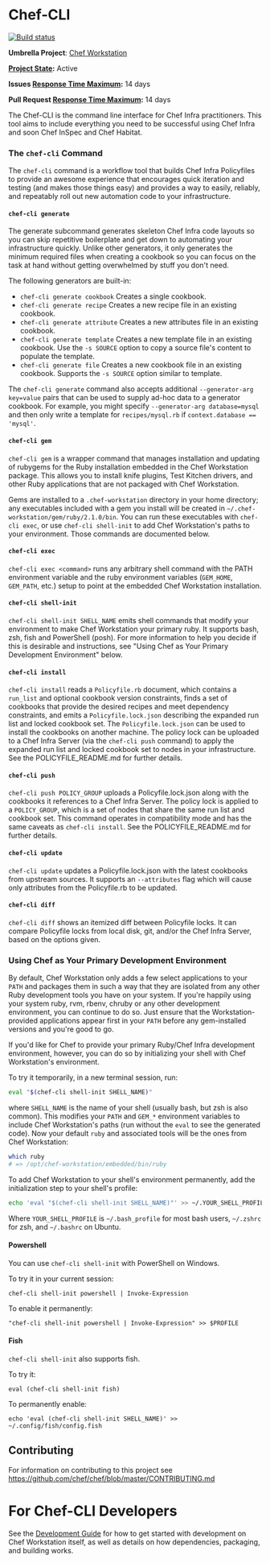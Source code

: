 # Chef-CLI

[![Build status](https://badge.buildkite.com/c0b83a31c5491c6321949a96f20c628c803409387e9d7e770a.svg?branch=master)](https://buildkite.com/chef-oss/chef-chef-cli-master-verify)

**Umbrella Project**: [Chef Workstation](https://github.com/chef/chef-oss-practices/blob/master/projects/chef-workstation.md)

**[Project State](https://github.com/chef/chef-oss-practices/blob/master/repo-management/repo-states.md):** Active

**Issues [Response Time Maximum](https://github.com/chef/chef-oss-practices/blob/master/repo-management/repo-states.md):** 14 days

**Pull Request [Response Time Maximum](https://github.com/chef/chef-oss-practices/blob/master/repo-management/repo-states.md):** 14 days

The Chef-CLI is the command line interface for Chef Infra practitioners. This tool aims to include everything you need to be successful using Chef Infra and soon Chef InSpec and Chef Habitat.

### The `chef-cli` Command

The `chef-cli` command is a workflow tool that builds Chef Infra Policyfiles to provide an awesome experience that encourages quick iteration and testing (and makes those things easy) and provides a way to easily, reliably, and repeatably roll out new automation code to your infrastructure.

#### `chef-cli generate`

The generate subcommand generates skeleton Chef Infra code layouts so you can skip repetitive boilerplate and get down to automating your infrastructure quickly. Unlike other generators, it only generates the minimum required files when creating a cookbook so you can focus on the task at hand without getting overwhelmed by stuff you don't need.

The following generators are built-in:

* `chef-cli generate cookbook` Creates a single cookbook.
* `chef-cli generate recipe` Creates a new recipe file in an existing cookbook.
* `chef-cli generate attribute` Creates a new attributes file in an existing cookbook.
* `chef-cli generate template` Creates a new template file in an existing cookbook. Use the `-s SOURCE` option to copy a source file's content to populate the template.
* `chef-cli generate file` Creates a new cookbook file in an existing cookbook. Supports the `-s SOURCE` option similar to template.

The `chef-cli generate` command also accepts additional `--generator-arg key=value` pairs that can be used to supply ad-hoc data to a generator cookbook. For example, you might specify `--generator-arg database=mysql` and then only write a template for `recipes/mysql.rb` if `context.database == 'mysql'`.

#### `chef-cli gem`

`chef-cli gem` is a wrapper command that manages installation and updating of rubygems for the Ruby installation embedded in the Chef Workstation package. This allows you to install knife plugins, Test Kitchen drivers, and other Ruby applications that are not packaged with Chef Workstation.

Gems are installed to a `.chef-workstation` directory in your home directory; any
executables included with a gem you install will be created in
`~/.chef-workstation/gem/ruby/2.1.0/bin`. You can run these executables with
`chef-cli exec`, or use `chef-cli shell-init` to add Chef Workstation's paths to
your environment. Those commands are documented below.

#### `chef-cli exec`
`chef-cli exec <command>` runs any arbitrary shell command with the PATH
environment variable and the ruby environment variables (`GEM_HOME`,
`GEM_PATH`, etc.) setup to point at the embedded Chef Workstation installation.

#### `chef-cli shell-init`
`chef-cli shell-init SHELL_NAME` emits shell commands that modify your
environment to make Chef Workstation your primary ruby. It supports bash, zsh,
fish and PowerShell (posh). For more information to help you decide if
this is desirable and instructions, see "Using Chef as Your Primary
Development Environment" below.

#### `chef-cli install`
`chef-cli install` reads a `Policyfile.rb` document, which contains a
`run_list` and optional cookbook version constraints, finds a set of
cookbooks that provide the desired recipes and meet dependency
constraints, and emits a `Policyfile.lock.json` describing the expanded
run list and locked cookbook set. The `Policyfile.lock.json` can be used
to install the cookbooks on another machine. The policy lock can be
uploaded to a Chef Infra Server (via the `chef-cli push` command) to apply
the expanded run list and locked cookbook set to nodes in your
infrastructure. See the POLICYFILE_README.md for further details.

#### `chef-cli push`
`chef-cli push POLICY_GROUP` uploads a Policyfile.lock.json along with the
cookbooks it references to a Chef Infra Server. The policy lock is applied
to a `POLICY_GROUP`, which is a set of nodes that share the same run list
and cookbook set. This command operates in compatibility mode and has the
same caveats as `chef-cli install`. See the POLICYFILE_README.md for
further details.

#### `chef-cli update`
`chef-cli update` updates a Policyfile.lock.json with the latest cookbooks
from upstream sources. It supports an `--attributes` flag which will
cause only attributes from the Policyfile.rb to be updated.

#### `chef-cli diff`
`chef-cli diff` shows an itemized diff between Policyfile locks. It can
compare Policyfile locks from local disk, git, and/or the Chef Infra Server,
based on the options given.

### Using Chef as Your Primary Development Environment

By default, Chef Workstation only adds a few select applications to your `PATH`
and packages them in such a way that they are isolated from any other
Ruby development tools you have on your system. If you're happily using
your system ruby, rvm, rbenv, chruby or any other development
environment, you can continue to do so. Just ensure that the Workstation-
provided applications appear first in your `PATH` before any
gem-installed versions and you're good to go.

If you'd like for Chef to provide your primary Ruby/Chef Infra development
environment, however, you can do so by initializing your shell with
Chef Workstation's environment.

To try it temporarily, in a new terminal session, run:

```sh
eval "$(chef-cli shell-init SHELL_NAME)"
```

where `SHELL_NAME` is the name of your shell (usually bash, but zsh is
also common). This modifies your `PATH` and `GEM_*` environment
variables to include Chef Workstation's paths (run without the `eval` to see the
generated code). Now your default `ruby` and associated tools will be
the ones from Chef Workstation:

```sh
which ruby
# => /opt/chef-workstation/embedded/bin/ruby
```

To add Chef Workstation to your shell's environment permanently, add the
initialization step to your shell's profile:

```sh
echo 'eval "$(chef-cli shell-init SHELL_NAME)"' >> ~/.YOUR_SHELL_PROFILE
```

Where `YOUR_SHELL_PROFILE` is `~/.bash_profile` for most bash users,
`~/.zshrc` for zsh, and `~/.bashrc` on Ubuntu.

#### Powershell

You can use `chef-cli shell-init` with PowerShell on Windows.

To try it in your current session:

```posh
chef-cli shell-init powershell | Invoke-Expression
```

To enable it permanently:

```posh
"chef-cli shell-init powershell | Invoke-Expression" >> $PROFILE
```

#### Fish

`chef-cli shell-init` also supports fish.

To try it:

```fish
eval (chef-cli shell-init fish)
```

To permanently enable:

```fish
echo 'eval (chef-cli shell-init SHELL_NAME)' >> ~/.config/fish/config.fish
```

## Contributing

For information on contributing to this project see <https://github.com/chef/chef/blob/master/CONTRIBUTING.md>

# For Chef-CLI Developers

See the [Development Guide](CONTRIBUTING.md) for how to get started with
development on Chef Workstation itself, as well as details on how dependencies,
packaging, and building works.

